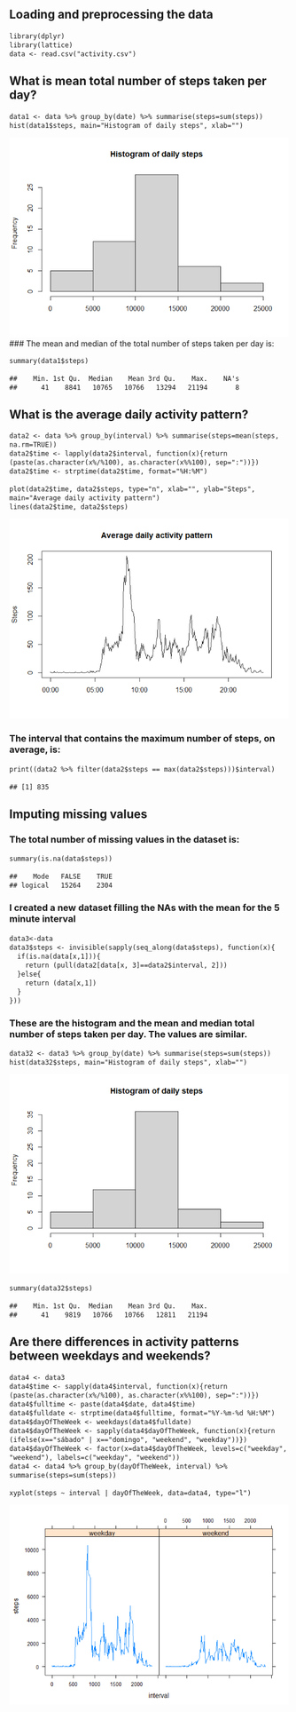 ## Loading and preprocessing the data

    library(dplyr)
    library(lattice)
    data <- read.csv("activity.csv")

## What is mean total number of steps taken per day?

    data1 <- data %>% group_by(date) %>% summarise(steps=sum(steps))
    hist(data1$steps, main="Histogram of daily steps", xlab="")

![](PA1_template_files/figure-markdown_strict/unnamed-chunk-2-1.png)
\#\#\# The mean and median of the total number of steps taken per day
is:

    summary(data1$steps)

    ##    Min. 1st Qu.  Median    Mean 3rd Qu.    Max.    NA's 
    ##      41    8841   10765   10766   13294   21194       8

## What is the average daily activity pattern?

    data2 <- data %>% group_by(interval) %>% summarise(steps=mean(steps, na.rm=TRUE))
    data2$time <- lapply(data2$interval, function(x){return (paste(as.character(x%/%100), as.character(x%%100), sep=":"))})
    data2$time <- strptime(data2$time, format="%H:%M")

    plot(data2$time, data2$steps, type="n", xlab="", ylab="Steps", main="Average daily activity pattern")
    lines(data2$time, data2$steps)

![](PA1_template_files/figure-markdown_strict/unnamed-chunk-4-1.png)

### The interval that contains the maximum number of steps, on average, is:

    print((data2 %>% filter(data2$steps == max(data2$steps)))$interval)

    ## [1] 835

## Imputing missing values

### The total number of missing values in the dataset is:

    summary(is.na(data$steps))

    ##    Mode   FALSE    TRUE 
    ## logical   15264    2304

### I created a new dataset filling the NAs with the mean for the 5 minute interval

    data3<-data
    data3$steps <- invisible(sapply(seq_along(data$steps), function(x){
      if(is.na(data[x,1])){
        return (pull(data2[data[x, 3]==data2$interval, 2]))
      }else{
        return (data[x,1])
      }
    }))

### These are the histogram and the mean and median total number of steps taken per day. The values are similar.

    data32 <- data3 %>% group_by(date) %>% summarise(steps=sum(steps))
    hist(data32$steps, main="Histogram of daily steps", xlab="")

![](PA1_template_files/figure-markdown_strict/unnamed-chunk-8-1.png)

    summary(data32$steps)

    ##    Min. 1st Qu.  Median    Mean 3rd Qu.    Max. 
    ##      41    9819   10766   10766   12811   21194

## Are there differences in activity patterns between weekdays and weekends?

    data4 <- data3
    data4$time <- sapply(data4$interval, function(x){return (paste(as.character(x%/%100), as.character(x%%100), sep=":"))})
    data4$fulltime <- paste(data4$date, data4$time)
    data4$fulldate <- strptime(data4$fulltime, format="%Y-%m-%d %H:%M")
    data4$dayOfTheWeek <- weekdays(data4$fulldate)
    data4$dayOfTheWeek <- sapply(data4$dayOfTheWeek, function(x){return (ifelse(x=="sábado" | x=="domingo", "weekend", "weekday"))})
    data4$dayOfTheWeek <- factor(x=data4$dayOfTheWeek, levels=c("weekday", "weekend"), labels=c("weekday", "weekend"))
    data4 <- data4 %>% group_by(dayOfTheWeek, interval) %>% summarise(steps=sum(steps)) 

    xyplot(steps ~ interval | dayOfTheWeek, data=data4, type="l")

![](PA1_template_files/figure-markdown_strict/unnamed-chunk-9-1.png)
